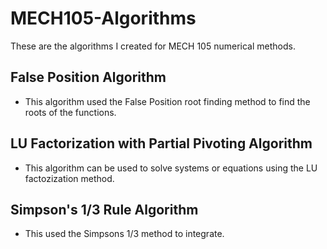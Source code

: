 # MECH105-Algorithms
These are the algorithms I created for MECH 105 numerical methods.
 ## False Position Algorithm
- This algorithm used the False Position root finding method to find the roots of the functions.
## LU Factorization with Partial Pivoting Algorithm
- This algorithm can be used to solve systems or equations using the LU factozization method.
## Simpson's 1/3 Rule Algorithm
- This used the Simpsons 1/3 method to integrate.
